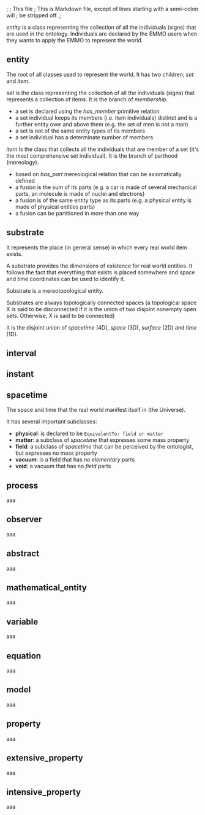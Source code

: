 ;
; This file
; This is Markdown file, except of lines starting with a semi-colon will
; be stripped off.
;

*entity* is a class representing the collection of all the individuals
(signs) that are used in the ontology. Individuals are declared by the
EMMO users when they wants to apply the EMMO to represent the world.


## entity
The root of all classes used to represent the world.  It has two children;
*set* and *item*.

*set* is the class representing the collection of all the individuals
(signs) that represents a collection of items.  It is the branch of
*membership*.

  - a set is declared using the *has_member* primitive relation
  - a set individual keeps its members (i.e.  item individuals)
    distinct and is a further entity over and above them (e.g. the set
    of men is not a man)
  - a set is not of the same entity types of its members
  - a set individual has a determinate number of members

*item* Is the class that collects all the individuals that are member
of a set (it's the most comprehensive set individual).  It is the
branch of parthood (mereology).

  - based on *has_part* mereological relation that can be axiomatically defined
  - a fusion is the sum of its parts (e.g. a car is made of several
    mechanical parts, an molecule is made of nuclei and electrons)
  - a fusion is of the same entity type as its parts (e.g. a physical
    entity is made of physical entities parts)
  - a fusion can be partitioned in more than one way


## substrate
It represents the place (in general sense) in which every real world
item exists.

A substrate provides the dimensions of existence for real world
entities. It follows the fact that everything that exists is placed
somewhere and space and time coordinates can be used to identify it.

Substrate is a mereotopological entity.

Substrates are always topologically connected spaces (a topological
space X is said to be disconnected if it is the union of two disjoint
nonempty open sets. Otherwise, X is said to be connected)

It is the disjoint union of *spacetime* (4D), *space* (3D), *surface* (2D)
and *time* (1D).


## interval

## instant


## spacetime
The space and time that the real world manifest itself in (the Universe).

It has several important subclasses:

  - **physical**: is declared to be `EquivalentTo: field or matter`
  - **matter**: a subclass of *spacetime* that expresses some mass property
  - **field**: a subclass of *spacetime* that can be perceived by the
    ontologist, but expresses no mass property
  - **vacuum**: is a field that has no *elementary* parts
  - **void**: a vacuum that has no *field* parts


## process
aaa

## observer
aaa


## abstract
aaa

## mathematical_entity
aaa

## variable
aaa

## equation
aaa


## model
aaa

## property
aaa


## extensive_property
aaa

## intensive_property
aaa
